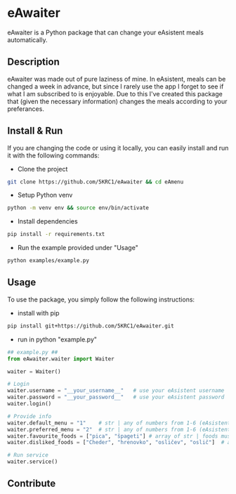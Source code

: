 # eAwaiter
eAwaiter is a Python package that can change your eAsistent meals automatically.

## Description
eAwaiter was made out of pure laziness of mine. In eAsistent, meals can be changed a week in advance, but since I rarely use the app I forget to see if what I am subscribed to is enjoyable. Due to this I've created this package that (given the necessary information) changes the meals according to your preferances.

## Install & Run
If you are changing the code or using it locally, you can easily install and run it with the following commands:
- Clone the project
```bash
git clone https://github.com/5KRC1/eAwaiter && cd eAmenu
```
- Setup Python venv
```bash
python -m venv env && source env/bin/activate
```
- Install dependencies
```bash
pip install -r requirements.txt
```
- Run the example provided under "Usage"
```bash
python examples/example.py
```

## Usage
To use the package, you simply follow the following instructions:
- install with pip
```bash
pip install git+https://github.com/5KRC1/eAwaiter.git
```
- run in python "example.py"
```python
## example.py ##
from eAwaiter.waiter import Waiter

waiter = Waiter()

# Login
waiter.username = "__your_username__"   # use your eAsistent username
waiter.password = "__your_password__"   # use your eAsistent password
waiter.login()

# Provide info
waiter.default_menu = "1"    # str | any of numbers from 1-6 (eAsistent menus)
waiter.preferred_menu = "2"  # str | any of numbers from 1-6 (eAsistent menus)
waiter.favourite_foods = ["pica", "špageti"] # array of str | foods must be exatly spelled as in eAsistent
waiter.disliked_foods = ["Cheder", "hrenovko", "osličev", "oslič"]  # array of str | foods must be exatly spelled as in eAsistent

# Run service
waiter.service()
```

## Contribute
